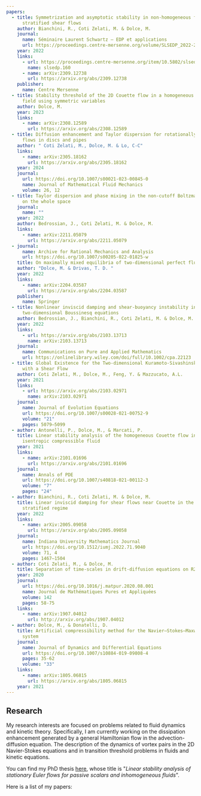 ```yaml
---
papers:
  - title: Symmetrization and asymptotic stability in non-homogeneous fluids around
      stratified shear flows
    author: Bianchini, R., Coti Zelati, M. & Dolce, M.
    journal:
      name: Séminaire Laurent Schwartz — EDP et applications
      url: https://proceedings.centre-mersenne.org/volume/SLSEDP_2022-2023___/
    year: 2022
    links:
      - url: https://proceedings.centre-mersenne.org/item/10.5802/slsedp.160.pdf
        name: slsedp.160
      - name: arXiv:2309.12738
        url: https://arxiv.org/abs/2309.12738
    publisher:
      name: Centre Mersenne
  - title: Stability threshold of the 2D Couette flow in a homogeneous magnetic
      field using symmetric variables
    author: Dolce, M.
    year: 2023
    links:
      - name: arXiv:2308.12589
        url: https://arxiv.org/abs/2308.12589
  - title: Diffusion enhancement and Taylor dispersion for rotationally symmetric
      flows in discs and pipes
    author: " Coti Zelati, M., Dolce, M. & Lo, C-C"
    links:
      - name: arXiv:2305.18162
        url: https://arxiv.org/abs/2305.18162
    year: 2024
    journal:
      url: https://doi.org/10.1007/s00021-023-00845-0
      name: Journal of Mathematical Fluid Mechanics
      volume: 26, 12
  - title: Taylor dispersion and phase mixing in the non-cutoff Boltzmann equation
      on the whole space
    journal:
      name: ""
    year: 2022
    author: Bedrossian, J., Coti Zelati, M. & Dolce, M.
    links:
      - name: arXiv:2211.05079
        url: https://arxiv.org/abs/2211.05079
  - journal:
      name: Archive for Rational Mechanics and Analysis
      url: https://doi.org/10.1007/s00205-022-01825-w
    title: On maximally mixed equilibria of two-dimensional perfect fluids
    author: "Dolce, M. & Drivas, T. D. "
    year: 2022
    links:
      - name: arXiv:2204.03587
        url: https://arxiv.org/abs/2204.03587
    publisher:
      name: Springer
  - title: Nonlinear inviscid damping and shear-buoyancy instability in the
      two-dimensional Boussinesq equations
    author: Bedrossian, J., Bianchini, R., Coti Zelati, M. & Dolce, M.
    year: 2022
    links:
      - url: https://arxiv.org/abs/2103.13713
        name: arXiv:2103.13713
    journal:
      name: Communications on Pure and Applied Mathematics
      url: https://onlinelibrary.wiley.com/doi/full/10.1002/cpa.22123
  - title: Global Existence for the Two-dimensional Kuramoto-Sivashinsky equation
      with a Shear Flow
    author: Coti Zelati, M., Dolce, M., Feng, Y. & Mazzucato, A.L.
    year: 2021
    links:
      - url: https://arxiv.org/abs/2103.02971
        name: arXiv:2103.02971
    journal:
      name: Journal of Evolution Equations
      url: https://doi.org/10.1007/s00028-021-00752-9
      volume: "21"
      pages: 5079–5099
  - author: Antonelli, P., Dolce, M., & Marcati, P.
    title: Linear stability analysis of the homogeneous Couette flow in a 2D
      isentropic compressible fluid
    year: 2021
    links:
      - name: arXiv:2101.01696
        url: https://arxiv.org/abs/2101.01696
    journal:
      name: Annals of PDE
      url: https://doi.org/10.1007/s40818-021-00112-3
      volume: "7"
      pages: "24"
  - author: Bianchini, R., Coti Zelati, M. & Dolce, M.
    title: Linear inviscid damping for shear flows near Couette in the 2D stably
      stratified regime
    year: 2022
    links:
      - name: arXiv:2005.09058
        url: https://arxiv.org/abs/2005.09058
    journal:
      name: Indiana University Mathematics Journal
      url: https://doi.org/10.1512/iumj.2022.71.9040
      volume: 71, 4
      pages: 1467–1504
  - author: Coti Zelati, M., & Dolce, M.
    title: Separation of time-scales in drift-diffusion equations on R2
    year: 2020
    journal:
      url: https://doi.org/10.1016/j.matpur.2020.08.001
      name: Journal de Mathématiques Pures et Appliquées
      volume: 142
      pages: 58-75
    links:
      - name: arXiv:1907.04012
        url: http://arxiv.org/abs/1907.04012
  - author: Dolce, M., & Donatelli, D.
    title: Artificial compressibility method for the Navier–Stokes–Maxwell–Stefan
      system
    journal:
      name: Journal of Dynamics and Differential Equations
      url: https://doi.org/10.1007/s10884-019-09808-4
      pages: 35-62
      volume: "33"
    links:
      - name: arXiv:1805.06815
        url: https://arxiv.org/abs/1805.06815
    year: 2021
---
```

## Research

My research interests are focused on problems related to fluid dynamics and kinetic theory. Specifically, I am currently working on the dissipation enhancement generated by a general Hamiltonian flow in the advection-diffusion equation. The description of the dynamics of vortex pairs in the 2D Navier-Stokes equations and in transition threshold problems in fluids and kinetic equations.

You can find my PhD thesis [here](https://github.com/Psykopear/micheledolce/raw/main/public/img/phd_thesis_dolce_20.pdf), whose title is "*Linear stability analysis of stationary Euler flows for passive scalars and inhomogeneous fluids*". 

Here is a list of my papers: